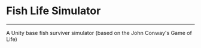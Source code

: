 # Fish Life Simulator
----------------------

A Unity base fish surviver simulator (based on the John Conway's Game of Life)
